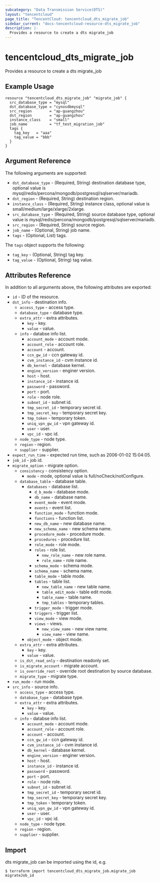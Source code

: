 ```yaml
---
subcategory: "Data Transmission Service(DTS)"
layout: "tencentcloud"
page_title: "TencentCloud: tencentcloud_dts_migrate_job"
sidebar_current: "docs-tencentcloud-resource-dts_migrate_job"
description: |-
  Provides a resource to create a dts migrate_job
---
```


# tencentcloud_dts_migrate_job

Provides a resource to create a dts migrate_job

## Example Usage

```hcl
resource "tencentcloud_dts_migrate_job" "migrate_job" {
  src_database_type = "mysql"
  dst_database_type = "cynosdbmysql"
  src_region        = "ap-guangzhou"
  dst_region        = "ap-guangzhou"
  instance_class    = "small"
  job_name          = "tf_test_migration_job"
  tags {
    tag_key   = "aaa"
    tag_value = "bbb"
  }
}
```

## Argument Reference

The following arguments are supported:

* `dst_database_type` - (Required, String) destination database type, optional value is mysql/redis/percona/mongodb/postgresql/sqlserver/mariadb.
* `dst_region` - (Required, String) destination region.
* `instance_class` - (Required, String) instance class, optional value is small/medium/large/xlarge/2xlarge.
* `src_database_type` - (Required, String) source database type, optional value is mysql/redis/percona/mongodb/postgresql/sqlserver/mariadb.
* `src_region` - (Required, String) source region.
* `job_name` - (Optional, String) job name.
* `tags` - (Optional, List) tags.

The `tags` object supports the following:

* `tag_key` - (Optional, String) tag key.
* `tag_value` - (Optional, String) tag value.

## Attributes Reference

In addition to all arguments above, the following attributes are exported:

* `id` - ID of the resource.
* `dst_info` - destination info.
  * `access_type` - access type.
  * `database_type` - database type.
  * `extra_attr` - extra attributes.
    * `key` - key.
    * `value` - value.
  * `info` - databse info list.
    * `account_mode` - account mode.
    * `account_role` - account role.
    * `account` - account.
    * `ccn_gw_id` - ccn gateway id.
    * `cvm_instance_id` - cvm instance id.
    * `db_kernel` - database kernel.
    * `engine_version` - enginer version.
    * `host` - host.
    * `instance_id` - instance id.
    * `password` - password.
    * `port` - port.
    * `role` - node role.
    * `subnet_id` - subnet id.
    * `tmp_secret_id` - temporary secret id.
    * `tmp_secret_key` - temporary secret key.
    * `tmp_token` - temporary token.
    * `uniq_vpn_gw_id` - vpn gateway id.
    * `user` - user.
    * `vpc_id` - vpc id.
  * `node_type` - node type.
  * `region` - region.
  * `supplier` - supplier.
* `expect_run_time` - expected run time, such as 2006-01-02 15:04:05.
* `job_id` - job id.
* `migrate_option` - migrate option.
  * `consistency` - consistency option.
    * `mode` - mode, optional value is full/noCheck/notConfigure.
  * `database_table` - database table.
    * `databases` - database list.
      * `d_b_mode` - database mode.
      * `db_name` - database name.
      * `event_mode` - event mode.
      * `events` - event list.
      * `function_mode` - function mode.
      * `functions` - function list.
      * `new_db_name` - new database name.
      * `new_schema_name` - new schema name.
      * `procedure_mode` - procedure mode.
      * `procedures` - procedure list.
      * `role_mode` - role mode.
      * `roles` - role list.
        * `new_role_name` - new role name.
        * `role_name` - role name.
      * `schema_mode` - schema mode.
      * `schema_name` - schema name.
      * `table_mode` - table mode.
      * `tables` - table list.
        * `new_table_name` - new table name.
        * `table_edit_mode` - table edit mode.
        * `table_name` - table name.
        * `tmp_tables` - temporary tables.
      * `trigger_mode` - trigger mode.
      * `triggers` - trigger list.
      * `view_mode` - view mode.
      * `views` - views.
        * `new_view_name` - new view name.
        * `view_name` - view name.
    * `object_mode` - object mode.
  * `extra_attr` - extra attributes.
    * `key` - key.
    * `value` - value.
  * `is_dst_read_only` - destination readonly set.
  * `is_migrate_account` - migrate account.
  * `is_override_root` - override root destination by source database.
  * `migrate_type` - migrate type.
* `run_mode` - run mode.
* `src_info` - source info.
  * `access_type` - access type.
  * `database_type` - database type.
  * `extra_attr` - extra attributes.
    * `key` - key.
    * `value` - value.
  * `info` - databse info list.
    * `account_mode` - account mode.
    * `account_role` - account role.
    * `account` - account.
    * `ccn_gw_id` - ccn gateway id.
    * `cvm_instance_id` - cvm instance id.
    * `db_kernel` - database kernel.
    * `engine_version` - enginer version.
    * `host` - host.
    * `instance_id` - instance id.
    * `password` - password.
    * `port` - port.
    * `role` - node role.
    * `subnet_id` - subnet id.
    * `tmp_secret_id` - temporary secret id.
    * `tmp_secret_key` - temporary secret key.
    * `tmp_token` - temporary token.
    * `uniq_vpn_gw_id` - vpn gateway id.
    * `user` - user.
    * `vpc_id` - vpc id.
  * `node_type` - node type.
  * `region` - region.
  * `supplier` - supplier.


## Import

dts migrate_job can be imported using the id, e.g.
```
$ terraform import tencentcloud_dts_migrate_job.migrate_job migrateJob_id
```

